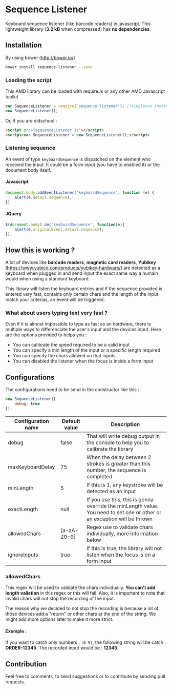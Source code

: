 # Sequence Listener

Keyboard sequence listener (like barcode readers) in javascript. This lightweight library (**3.2 kB** when compressed) has **no dependencies**.

## Installation

By using bower (http://bower.io/)
```sh
bower install sequence-listener --save
```
### Loading the script

This AMD library can be loaded with requireJs or any other AMD Javascript toolkit

```js
var SequenceListener = require('sequence-listener'); //singleton instance
new SequenceListener();
```

Or, if you are oldschool :
```html
<script src="sequenceListener.js"></script>
<script>var SequenceListener = new SequenceListener();</script>
```

### Listening sequence

An event of type `keyboardSequence` is dispatched on the element who received the input. It could be a form input (you have to enabled it) or the document body itself.

#### Javascript
```js
document.body.addEventListener('keyboardSequence', function (e) {
	alert(e.detail.sequence);
})
```

#### JQuery
```js
$(document.body).on('keyboardSequence', function(e){
    alert(e.originalEvent.detail.sequence);
});
```

## How this is working ?
A lot of devices like **barcode readers**, **magnetic card readers**, **Yubikey** (https://www.yubico.com/products/yubikey-hardware/) are detected as a keyboard when plugged in and send input the exact same way a humain would when using a standard keyboard.

This library will listen the keyboard entries and if the sequence provided is entered very fast, contains only certain chars and the length of the input match your criterias, an event will be triggered.

### What about users typing text very fast ?
Even if it is almost impossible to type as fast as an hardware, there is multiple ways to differenciate the user's input and the devices input. Here are the options provided to helps you :

 - You can calibrate the speed required to be a valid input
 - You can specify a min length of the input or a specific length required
 - You can specify the chars allowed on that inputs
 - You can disabled the listener when the focus is inside a form input

## Configurations

The configurations need to be send in the constructor like this :
```js
new SequenceListener({
	debug: true
});
```

| **Configuration name** | **Default value** | **Description**                                                                                                              |
|--------------------|---------------|--------------------------------------------------------------------------------------------------------------------------|
| debug              | false         | That will write debug output in the console to help you to calibrate the library                                         |
| maxKeyboardDelay   | 75            | When the delay between 2 strokes is greater than this number, the sequence is completed                                  |
| minLength          | 5             | If this is 1, any keystroke will be detected as an input                                                                 |
| exactLength        | null          | If you use this, this is gonna override the minLength value. You need to set one or other or an exception will be thrown |
| allowedChars       | [a-zA-Z0-9]   | Regex use to validate chars individually, more information below                                                         |
| ignoreInputs       | true          | If this is true, the library will not listen when the focus is on a form input                                           |

### allowedChars
This regex will be used to validate the chars individually. **You can't add length valiation** in this regex or this will fail. Also, it is important to note that invalid chars will not stop the recording of the input.

The reason why we decided to not stop the recording is because a lot of those devices add a "return" or other chars at the end of the string. We might add more options later to make it more strict.

#### Exemple : 
If you want to catch only numbers : `[0-9]`, the following string will be catch : **ORDER-12345**. The recorded input would be : **12345**.

## Contribution

Feel free to comments, to send suggestions or to contribute by sending pull requests.
